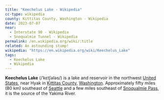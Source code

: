 ```yaml
---
title: "Keechelus Lake - Wikipedia"
cc-type: wikipedia
county: Kittitas County, Washington - Wikipedia
date: 2023-07-07
near:
  - Interstate 90 - Wikipedia
  - Snoqualmie Tunnel - Wikipedia
permalink: /en.wikipedia.org/wiki/:title
related: An astounding stump!
wikipedia: "https://en.wikipedia.org/wiki/Keechelus_Lake"
tags:
  - Keechelus Lake
  - Wikipedia
---
```

**Keechelus Lake** (/ˈkɛtʃələs/) is a lake and reservoir in the northwest [United States](/en.wikipedia.org/wiki/United_States), near Hyak in [Kittitas County](/en.wikipedia.org/wiki/Kittitas_County,_Washington), [Washington](/en.wikipedia.org/wiki/Washington_(state)). Approximately fifty miles (80 km) southeast of [Seattle](/en.wikipedia.org/wiki/Seattle) and a few miles southeast of [Snoqualmie Pass](/en.wikipedia.org/wiki/Snoqualmie_Tunnel), it is the source of the Yakima River.